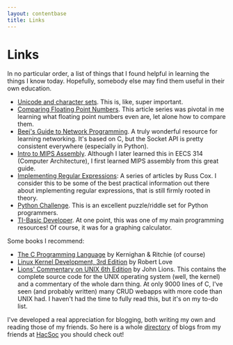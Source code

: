 ```yaml
---
layout: contentbase
title: Links
---
```

# Links

In no particular order, a list of things that I found helpful in learning the
things I know today. Hopefully, somebody else may find them useful in their own
education.

- [Unicode and character sets][joel-unicode]. This is, like, super important.
- [Comparing Floating Point Numbers][float].  This article series was pivotal in
  me learning what floating point numbers even are, let alone how to compare
  them.
- [Beej's Guide to Network Programming][beej].  A truly wonderful resource for
  learning networking.  It's based on C, but the Socket API is pretty consistent
  everywhere (especially in Python).
- [Intro to MIPS Assembly][mips].  Although I later learned this in EECS 314
  (Computer Architecture), I first learned MIPS assembly from this great guide.
- [Implementing Regular Expressions][regex]: A series of articles by Russ Cox. I
  consider this to be some of the best practical information out there about
  implementing regular expressions, that is still firmly rooted in theory.
- [Python Challenge][py-chal].  This is an excellent puzzle/riddle set for
  Python programmers.
- [TI-Basic Developer][tibasicdev].  At one point, this was one of my main
  programming resources!  Of course, it was for a graphing calculator.

[joel-unicode]: http://www.joelonsoftware.com/articles/Unicode.html
[beej]: http://beej.us/guide/bgnet/
[mips]: http://chortle.ccsu.edu/assemblytutorial/index.html
[py-chal]: http://www.pythonchallenge.com/
[tibasicdev]: http://tibasicdev.wikidot.com/
[float]: https://randomascii.wordpress.com/2012/02/25/comparing-floating-point-numbers-2012-edition/
[regex]: https://swtch.com/~rsc/regexp/

Some books I recommend:

- [The C Programming Language][knr] by Kernighan & Ritchie (of course)
- [Linux Kernel Development, 3rd Edition][lkd] by Robert Love
- [Lions' Commentary on UNIX 6th Edition][unix] by John Lions. This contains the
  complete source code for the UNIX operating system (well, the kernel) and a
  commentary of the whole darn thing. At only 9000 lines of C, I've seen (and
  probably written) many CRUD webapps with more code than UNIX had. I haven't
  had the time to fully read this, but it's on my to-do list.

[knr]: https://www.amazon.com/Programming-Language-Brian-W-Kernighan/dp/0131103628
[lkd]: https://www.amazon.com/Linux-Kernel-Development-Robert-Love/dp/0672329468
[unix]: https://www.amazon.com/Lions-Commentary-Unix-John/dp/1573980137

I've developed a real appreciation for blogging, both writing my own and reading
those of my friends. So here is a
whole [directory](http://hacsoc.org/wiki/directory) of blogs from my friends
at [HacSoc](http://hacsoc.org) you should check out!
